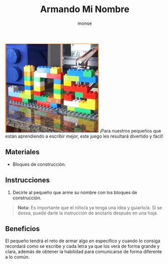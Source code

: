 ﻿---
layout: post
title:  "Armando Mi Nombre"
tags: [linguistica]
categories: [ninos, actividad]
author: monse
image: /assets/posts/2020-06-05-armando-mi-nombre.jpeg
---
![Actividad de mi nombre](/assets/posts/2020-06-05-armando-mi-nombre.jpeg)
¡Para nuestros pequeños que están aprendiendo a escribir mejor, este juego les resultará divertido y fácil!

## Materiales 
- Bloques de construcción.
 
## Instrucciones 
1. Decirle al pequeño que arme su nombre con los bloques de construcción.
>**Nota:** Es importante que el niño/a ya tenga una idea y guiarlo/a. Si se desea, puede darle la instrucción de anotarlo después en una hoja.

## Beneficios 
El pequeño tendrá el reto de armar algo en específico y cuando lo consiga recordará como se escribe y cada letra ya que los verá de forma grande y clara, además de obtener la habilidad para comunicarse de forma diferente a lo común. 